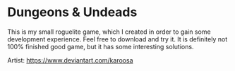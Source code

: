 # Dungeons & Undeads
This is my small roguelite game, which I created in order to gain some development experience.
Feel free to download and try it. It is definitely not 100% finished good game, but it has some interesting solutions.

Artist: https://www.deviantart.com/karoosa
